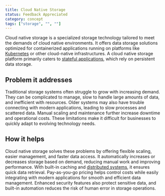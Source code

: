 ```yaml
---
title: Cloud Native Storage
status: Feedback Appreciated
category: concept
tags: ["storage", "", ""]
---
```



Cloud native storage is a specialized storage technology tailored to meet the demands of cloud native environments.
It offers data storage solutions optimized for containerized applications running on platforms like
[Kubernetes](/kubernetes/) or other cloud-native infrastructures. A cloud native storage platform primarily caters
to [stateful applications](/stateful-apps/), which rely on persistent data storage. 

## Problem it addresses

Traditional storage systems often struggle to grow with increasing demand. They can be complicated to manage, slow to handle large amounts of data, and inefficient with resources. Older systems may also have trouble connecting with modern applications, leading to slow processes and scattered data. Manual scaling and maintenance further increase downtime and operational costs. These limitations make it difficult for businesses to quickly adapt to evolving technology needs.

## How it helps

Cloud native storage solves these problems by offering flexible scaling, easier management, and faster data access. It automatically increases or decreases storage based on demand, reducing manual work and improving performance. With built-in caching and [distributed systems](/distributed-systems/), it ensures quick data retrieval. Pay-as-you-go pricing helps control costs while easily integrating with modern applications for smooth and efficient data management. Enhanced security features also protect sensitive data, and built-in automation reduces the risk of human error in storage operations.
